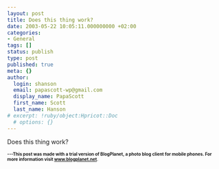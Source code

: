 ```yaml
---
layout: post
title: Does this thing work?
date: 2003-05-22 10:05:11.000000000 +02:00
categories:
- General
tags: []
status: publish
type: post
published: true
meta: {}
author:
  login: shanson
  email: papascott-wp@gmail.com
  display_name: PapaScott
  first_name: Scott
  last_name: Hanson
# excerpt: !ruby/object:Hpricot::Doc
  # options: {}
---
```

<p>Does this thing work?
<p><font size="-2"><b>---This post was made with a trial version of BlogPlanet, a photo blog client for mobile phones. For more information visit <a href="http://www.blogplanet.net" target="_blank">www.blogplanet.net</a></b>.</font></p>

